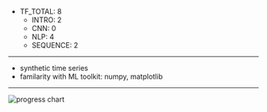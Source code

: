 - TF_TOTAL: 8
	- INTRO: 2
	- CNN: 0
	- NLP: 4
	- SEQUENCE: 2

-----------------------

- synthetic time series
- familarity with ML toolkit: numpy, matplotlib
-----------------------

![progress chart](/utils/progress.png)